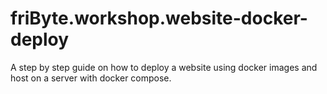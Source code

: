# friByte.workshop.website-docker-deploy
 A step by step guide on how to deploy a website using docker images and host on a server with docker compose.
